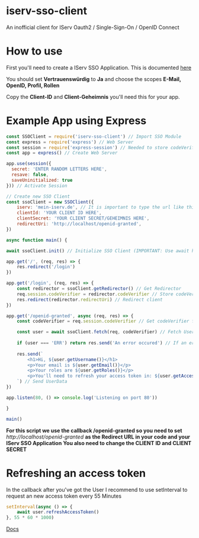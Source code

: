 # iserv-sso-client

An inofficial client for IServ Oauth2 / Single-Sign-On / OpenID Connect

# How to use

First you'll need to create a IServ SSO Application. This is documented [here](https://doku.iserv.eu/manage/system/sso/)

You should set **Vertrauenswürdig** to **Ja** and choose the scopes **E-Mail, OpenID, Profil, Rollen**

Copy the **Client-ID** and **Client-Geheimnis** you'll need this for your app.

# Example App using Express
```js
const SSOClient = require('iserv-sso-client') // Import SSO Module
const express = require('express') // Web Server
const session = require('express-session') // Needed to store codeVerifier in session
const app = express() // Create Web Server

app.use(session({
  secret: 'ENTER RANDOM LETTERS HERE',
  resave: false,
  saveUninitialized: true
})) // Activate Session

// Create new SSO Client
const ssoClient = new SSOClient({
    iserv: 'mein-iserv.de', // It is important to type the url like this without a slash at the end and no https:// in the beginning
    clientId: 'YOUR CLIENT ID HERE',
    clientSecret: 'YOUR CLIENT SECRET/GEHEIMNIS HERE',
    redirectUri: 'http://localhost/openid-granted',
})

async function main() {

await ssoClient.init() // Initialize SSO Client (IMPORTANT: Use await here)

app.get('/', (req, res) => {
    res.redirect('/login')
})

app.get('/login', (req, res) => {
    const redirector = ssoClient.getRedirector() // Get Redirector
    req.session.codeVerifier = redirector.codeVerifier // Store codeVerifier in session
    res.redirect(redirector.redirectUri) // Redirect client
})

app.get('/openid-granted', async (req, res) => {
    const codeVerifier = req.session.codeVerifier // Get codeVerifier from session

    const user = await ssoClient.fetch(req, codeVerifier) // Fetch User (IMPORTANT: Use await here)
    
    if (user === 'ERR') return res.send('An error occured') // If an error occured, return error message (IMPORTANT: If no error handling is implemented, your app will crash)
    
    res.send(`
        <h1>Hi, ${user.getUsername()}</h1>
        <p>Your email is ${user.getEmail()}</p>
        <p>Your roles are ${user.getRoles()}</p>
        <p>You'll need to refresh your access token in: ${user.getAccessTokenExpireCountdown()}ms</p>
    `) // Send UserData
})

app.listen(80, () => console.log('Listening on port 80'))

}

main()
```

**For this script we use the callback /openid-granted so you need to set** _http://localhost/openid-granted_ **as the Redirect URL in your code and your IServ SSO Application**
**You also need to change the CLIENT ID and CLIENT SECRET**

# Refreshing an access token
In the callback after you've got the User I recommend to use setInterval to request an new access token every 55 Minutes

```js
setInterval(async () => {
    await user.refreshAccessToken()
}, 55 * 60 * 1000)
```

[Docs](https://github.com/thevideotrain/iserv-sso-client/)